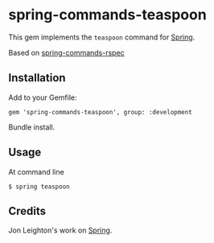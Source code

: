 # spring-commands-teaspoon

This gem implements the `teaspoon` command for
[Spring](https://github.com/rails/spring).

Based on [spring-commands-rspec](https://github.com/jonleighton/spring-commands-rspec)

## Installation

Add to your Gemfile:

```
gem 'spring-commands-teaspoon', group: :development
```

Bundle install.

## Usage

At command line

```
$ spring teaspoon
```
## Credits

Jon Leighton's work on [Spring](https://github.com/rails/spring).

